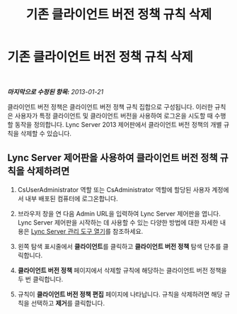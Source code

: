 ﻿---
title: 기존 클라이언트 버전 정책 규칙 삭제
TOCTitle: 기존 클라이언트 버전 정책 규칙 삭제
ms:assetid: 2fe351c4-d78b-47d5-af49-d47ee5e0fe42
ms:mtpsurl: https://technet.microsoft.com/ko-kr/library/JJ923066(v=OCS.15)
ms:contentKeyID: 52056817
ms.date: 08/10/2015
mtps_version: v=OCS.15
ms.translationtype: HT
---

# 기존 클라이언트 버전 정책 규칙 삭제

 

_**마지막으로 수정된 항목:** 2013-01-21_

클라이언트 버전 정책은 클라이언트 버전 정책 규칙 집합으로 구성됩니다. 이러한 규칙은 사용자가 특정 클라이언트 및 클라이언트 버전을 사용하여 로그온을 시도할 때 수행할 동작을 정의합니다. Lync Server 2013 제어판에서 클라이언트 버전 정책의 개별 규칙을 삭제할 수 있습니다.

## Lync Server 제어판을 사용하여 클라이언트 버전 정책 규칙을 삭제하려면

1.  CsUserAdministrator 역할 또는 CsAdministrator 역할에 할당된 사용자 계정에서 내부 배포된 컴퓨터에 로그온합니다.

2.  브라우저 창을 연 다음 Admin URL을 입력하여 Lync Server 제어판을 엽니다. Lync Server 제어판을 시작하는 데 사용할 수 있는 다양한 방법에 대한 자세한 내용은 [Lync Server 관리 도구 열기](lync-server-2013-open-lync-server-administrative-tools.md)를 참조하세요.

3.  왼쪽 탐색 표시줄에서 **클라이언트**를 클릭하고 **클라이언트 버전 정책** 탐색 단추를 클릭합니다.

4.  **클라이언트 버전 정책** 페이지에서 삭제할 규칙에 해당하는 클라이언트 버전 정책을 두 번 클릭합니다.

5.  규칙이 **클라이언트 버전 정책 편집** 페이지에 나타납니다. 규칙을 삭제하려면 해당 규칙을 선택하고 **제거**를 클릭합니다.

